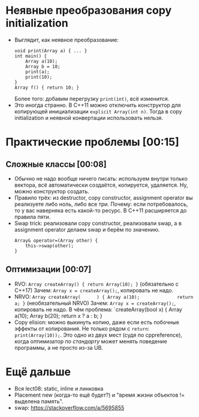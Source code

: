 # Неявные преобразования copy initialization
* Выглядит, как неявное преобразование:
  ```
  void print(Array a) { ... }
  int main() {
      Array a(10);
      Array b = 10;
      print(a);
      print(10);
  }
  Array f() { return 10; }
  ```
  Более того: добавим перегрузку `print(int)`, всё изменится.
* Это иногда странно. В C++11 можно отключить конструктор для копирующей инициализации `explicit Array(int n)`.
  Тогда в copy initialization и неявной конвертации использовать нельзя.

# Практические проблемы [00:15]
## Сложные классы [00:08]
* Обычно не надо вообще ничего писать: используем внутри только вектора, всё автоматически создаётся, копируется, удаляется.
  Ну, можно конструктор создать.
* Правило трёх: из destructor, copy constructor, assignment operator вы реализуете либо ноль, либо все три.
  Почему: если потребовалось, то у вас наверняка есть какой-то ресурс.
  В C++11 расширяется до правила пяти.
* Swap trick: реализовали copy constructor, реализовали swap, а в assignment operator делаем swap и берём по значению.
  ```
  Array& operator=(Array other) {
      this->swap(other);
  }
  ```

## Оптимизации [00:07]
* RVO: `Array createArray() { return Array(10); }` (обязательно с C++17)
  Зачем: `Array x = createArray();`, копировать не надо.
* NRVO: `Array createArray(      ) { Array a(10);              return a; }` (необязательный NRVO)
  Зачем: `Array x = createArray();`, копировать не надо.
  В чём проблема: `createArray(bool x) { Array a(10); Array b(20); return x ? a : b; }
* Copy elision: можно выкинуть копию, даже если есть побочные эффекты от копирования.
  Не только рядом с `return`: `print(Array(10));`.
  Это одно из двух мест (судя по cppreference), когда оптимизатор _по стандарту_ может менять поведение
  программы, а не просто из-за UB.

# Ещё дальше
* Вся lect08: static, inline и линковка
* Placement new (когда-то ещё будет?) и "время жизни объектов != выделена память".
* swap: https://stackoverflow.com/a/5695855
